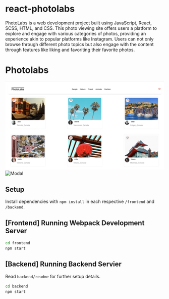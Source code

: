 # react-photolabs
PhotoLabs is a web development project built using JavaScript, React, SCSS, HTML, and CSS. This photo viewing site offers users a platform to explore and engage with various categories of photos, providing an experience akin to popular platforms like Instagram. Users can not only browse through different photo topics but also engage with the content through features like liking and favoriting their favorite photos.

# Photolabs
![Homepage](https://github.com/bahmed32/photolabs-starter/blob/main/docs/photolabsHomepage.png)
![Modal](https://github.com/bahmed32/photolabs-starter/blob/main/docs/modal.png)

## Setup

Install dependencies with `npm install` in each respective `/frontend` and `/backend`.

## [Frontend] Running Webpack Development Server

```sh
cd frontend
npm start
```

## [Backend] Running Backend Servier

Read `backend/readme` for further setup details.

```sh
cd backend
npm start
```
